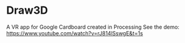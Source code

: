 # Draw3D
A VR app for Google Cardboard created in Processing
See the demo: https://www.youtube.com/watch?v=rJ814lSswgE&t=1s
